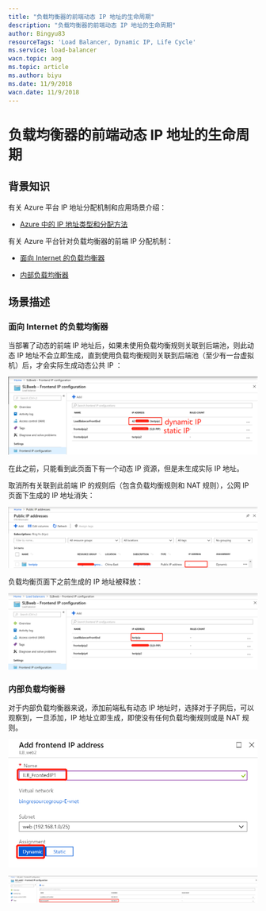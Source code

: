 ```yaml
---
title: "负载均衡器的前端动态 IP 地址的生命周期"
description: "负载均衡器的前端动态 IP 地址的生命周期"
author: Bingyu83
resourceTags: 'Load Balancer, Dynamic IP, Life Cycle'
ms.service: load-balancer
wacn.topic: aog
ms.topic: article
ms.author: biyu
ms.date: 11/9/2018
wacn.date: 11/9/2018
---
```


# 负载均衡器的前端动态 IP 地址的生命周期

## 背景知识

有关 Azure 平台 IP 地址分配机制和应用场景介绍：

- [Azure 中的 IP 地址类型和分配方法](https://docs.azure.cn/zh-cn/virtual-network/virtual-network-ip-addresses-overview-arm)

有关 Azure 平台针对负载均衡器的前端 IP 分配机制：

- [面向 Internet 的负载均衡器](https://docs.azure.cn/zh-cn/virtual-network/virtual-network-ip-addresses-overview-arm#internet-facing-load-balancers)

- [内部负载均衡器](https://docs.azure.cn/zh-cn/virtual-network/virtual-network-ip-addresses-overview-arm#internal-load-balancers-ilb--application-gateways)

## 场景描述

### 面向 Internet 的负载均衡器

当部署了动态的前端 IP 地址后，如果未使用负载均衡规则关联到后端池，则此动态 IP 地址不会立即生成，直到使用负载均衡规则关联到后端池（至少有一台虚拟机）后，才会实际生成动态公共 IP ：

![01](media/aog-load-balancer-front-ip-address-life-cycle/01.png "01")

在此之前，只能看到此页面下有一个动态 IP 资源，但是未生成实际 IP 地址。

取消所有关联到此前端 IP 的规则后（包含负载均衡规则和 NAT 规则），公网 IP 页面下生成的 IP 地址消失：

![02](media/aog-load-balancer-front-ip-address-life-cycle/02.png "02")

负载均衡页面下之前生成的 IP 地址被释放：

![03](media/aog-load-balancer-front-ip-address-life-cycle/03.png "03")

### 内部负载均衡器

对于内部负载均衡器来说，添加前端私有动态 IP 地址时，选择对于子网后，可以观察到，一旦添加，IP 地址立即生成，即使没有任何负载均衡规则或是 NAT 规则。

![04](media/aog-load-balancer-front-ip-address-life-cycle/04.png "04")

![05](media/aog-load-balancer-front-ip-address-life-cycle/05.png "05")